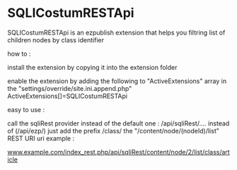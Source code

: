SQLICostumRESTApi
============

SQLICostumRESTApi is an ezpublish extension that helps you filtring list of children nodes  by class identifier

how to :

install the extension by copying it into the extension folder

enable the extension by adding the following to "ActiveExtensions" array in the "settings/override/site.ini.append.php" 
ActiveExtensions[]=SQLICostumRESTApi

easy to use : 

call the sqliRest provider instead of the default one : /api/sqliRest/.... instead of (/api/ezp/)
just add the prefix /class/<your class identifier> the "/content/node/(nodeId)/list" REST URI
uri example :

www.example.com/index_rest.php/api/sqliRest/content/node/2/list/class/article
